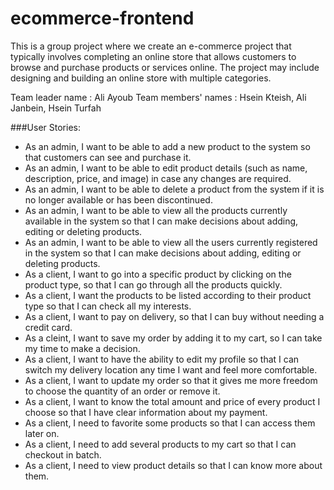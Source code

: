 # ecommerce-frontend

This is a group project where we create an e-commerce project that typically involves completing an online store that allows customers to browse 
and purchase products or services online. The project may include designing and building an online store with multiple categories.

Team leader name : Ali Ayoub
Team members' names : Hsein Kteish, Ali Janbein, Hsein Turfah

###User Stories:
<ul>
  <li>As an admin, I want to be able to add a new product to the system so that customers can see and purchase it.</li>
  <li>As an admin, I want to be able to edit product details (such as name, description, price, and image) in case any changes are required.</li>
  <li>As an admin, I want to be able to delete a product from the system if it is no longer available or has been discontinued.</li>
  <li>As an admin, I want to be able to view all the products currently available in the system so that I can make  decisions about adding, editing or deleting products.</li>
  <li>As an admin, I want to be able to view all the users currently registered in the system so that I can make decisions about adding, editing or deleting products.</li>
  <li>As a client, I want to go into a specific product by clicking on the product type, so that I can go through all the products quickly.</li>
  <li>As a client, I want the products to be listed according to their product type so that I can check all my interests.</li>
  <li>As a client, I want to pay on delivery, so that I can buy without needing a credit card.</li>
  <li>As a cleint, I want to save my order by adding it to my cart, so I can take my time to make a decision.</li>
  <li>As a client, I want to have the ability to edit my profile so that I can switch my delivery location any time I want and feel more comfortable.</li>
  <li>As a client, I want to update my order so that it gives me more freedom to choose the quantity of an order or remove it.</li>
  <li>As a client, I want to know the total amount and price of every product I choose so that I have clear information about my payment.</li>
  <li>As a client, I need to favorite some products so that I can access them later on.</li>
  <li>As a client, I need to add several products to my cart so that I can checkout in batch.</li>
  <li>As a client, I need to view product details so that I can know more about them.</li>
</ul>

